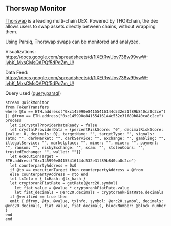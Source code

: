 ## Thorswap Monitor

[Thorswap](https://thorswap.finance/) is a leading multi-chain DEX. Powered by THORchain, the dex allows users to swap assets directly between chains, without wrapping them. 

Using Parsiq, Thorswap swaps can be monitored and analyzed. 

Visualizations: https://docs.google.com/spreadsheets/d/1iXEtRwUov738w99vwW-iybK_MxsCMsQAPQf5dPdZm_U/
 
Data Feed: https://docs.google.com/spreadsheets/d/1iXEtRwUov738w99vwW-iybK_MxsCMsQAPQf5dPdZm_U/

Query used ([query.parsql](/query.parsiql))

```
stream QuickMonitor
from TokenTransfers
where @to == ETH.address("0xc145990e84155416144c532e31f89b840ca8c2ce") || @from == ETH.address("0xc145990e84155416144c532e31f89b840ca8c2ce")
process
  let isCrystalProviderDataReady = false
  let crystalProviderData = {percentRiskScore: "0", decimalRiskScore: {value: 0, decimals: 0}, targetName: "", targetType: "", signals: {atm: "", darkMarket: "", darkService: "", exchange: "", gambling: "", illegalService: "", marketplace: "", miner: "", mixer: "", payment: "", ransom: "", riskyExchange: "", scam: "", stolenCoins: "", trustedExchange: "", wallet: ""}}
  let executionTarget = ETH.address("0xc145990e84155416144c532e31f89b840ca8c2ce")
  let counterpartyAddress = 0x0
  if @to == executionTarget then counterpartyAddress = @from
  else counterpartyAddress = @to end
  let txInfo = { txHash: @tx_hash }
  let cryptorankFiatRate = getRate(@erc20.symbol)
    let fiat_value = @value * cryptorankFiatRate.value
    let fiat_decimals = @erc20.decimals + cryptorankFiatRate.decimals
  if @verified == true then
  emit { @from, @to, @value, txInfo, symbol: @erc20.symbol, decimals: @erc20.decimals, fiat_value, fiat_decimals, blockNumber: @block_number }
end
end

```

